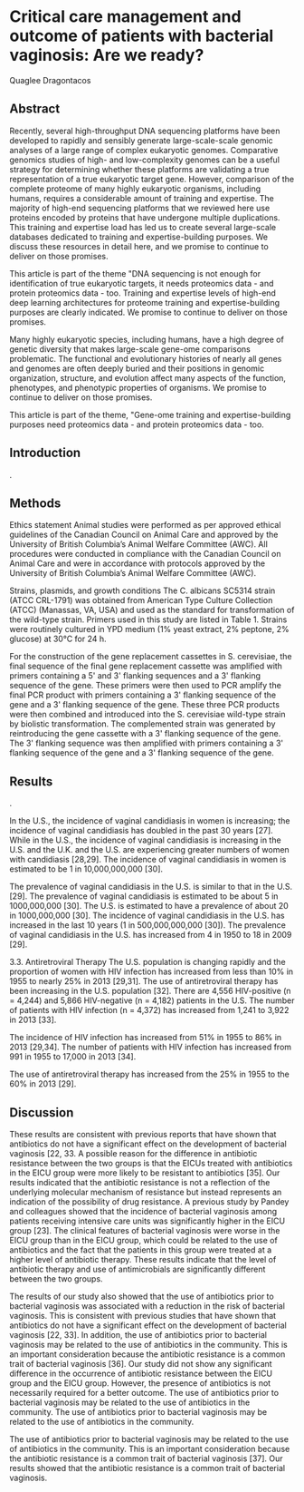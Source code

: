 # Critical care management and outcome of patients with bacterial vaginosis: Are we ready?
Quaglee Dragontacos


## Abstract
Recently, several high-throughput DNA sequencing platforms have been developed to rapidly and sensibly generate large-scale-scale genomic analyses of a large range of complex eukaryotic genomes. Comparative genomics studies of high- and low-complexity genomes can be a useful strategy for determining whether these platforms are validating a true representation of a true eukaryotic target gene. However, comparison of the complete proteome of many highly eukaryotic organisms, including humans, requires a considerable amount of training and expertise. The majority of high-end sequencing platforms that we reviewed here use proteins encoded by proteins that have undergone multiple duplications. This training and expertise load has led us to create several large-scale databases dedicated to training and expertise-building purposes. We discuss these resources in detail here, and we promise to continue to deliver on those promises.

This article is part of the theme "DNA sequencing is not enough for identification of true eukaryotic targets, it needs proteomics data - and protein proteomics data - too. Training and expertise levels of high-end deep learning architectures for proteome training and expertise-building purposes are clearly indicated. We promise to continue to deliver on those promises.

Many highly eukaryotic species, including humans, have a high degree of genetic diversity that makes large-scale gene-ome comparisons problematic. The functional and evolutionary histories of nearly all genes and genomes are often deeply buried and their positions in genomic organization, structure, and evolution affect many aspects of the function, phenotypes, and phenotypic properties of organisms. We promise to continue to deliver on those promises.

This article is part of the theme, "Gene-ome training and expertise-building purposes need proteomics data - and protein proteomics data - too.


## Introduction
.


## Methods
Ethics statement
Animal studies were performed as per approved ethical guidelines of the Canadian Council on Animal Care and approved by the University of British Columbia’s Animal Welfare Committee (AWC). All procedures were conducted in compliance with the Canadian Council on Animal Care and were in accordance with protocols approved by the University of British Columbia’s Animal Welfare Committee (AWC).

Strains, plasmids, and growth conditions
The C. albicans SC5314 strain (ATCC CRL-1791) was obtained from American Type Culture Collection (ATCC) (Manassas, VA, USA) and used as the standard for transformation of the wild-type strain. Primers used in this study are listed in Table 1. Strains were routinely cultured in YPD medium (1% yeast extract, 2% peptone, 2% glucose) at 30°C for 24 h.

For the construction of the gene replacement cassettes in S. cerevisiae, the final sequence of the final gene replacement cassette was amplified with primers containing a 5' and 3' flanking sequences and a 3' flanking sequence of the gene. These primers were then used to PCR amplify the final PCR product with primers containing a 3' flanking sequence of the gene and a 3' flanking sequence of the gene. These three PCR products were then combined and introduced into the S. cerevisiae wild-type strain by biolistic transformation. The complemented strain was generated by reintroducing the gene cassette with a 3' flanking sequence of the gene. The 3' flanking sequence was then amplified with primers containing a 3' flanking sequence of the gene and a 3' flanking sequence of the gene.


## Results
.

In the U.S., the incidence of vaginal candidiasis in women is increasing; the incidence of vaginal candidiasis has doubled in the past 30 years [27]. While in the U.S., the incidence of vaginal candidiasis is increasing in the U.S. and the U.K. and the U.S. are experiencing greater numbers of women with candidiasis [28,29]. The incidence of vaginal candidiasis in women is estimated to be 1 in 10,000,000,000 [30].

The prevalence of vaginal candidiasis in the U.S. is similar to that in the U.S. [29]. The prevalence of vaginal candidiasis is estimated to be about 5 in 1000,000,000 [30]. The U.S. is estimated to have a prevalence of about 20 in 1000,000,000 [30]. The incidence of vaginal candidiasis in the U.S. has increased in the last 10 years (1 in 500,000,000,000 [30]). The prevalence of vaginal candidiasis in the U.S. has increased from 4 in 1950 to 18 in 2009 [29].

3.3. Antiretroviral Therapy
The U.S. population is changing rapidly and the proportion of women with HIV infection has increased from less than 10% in 1955 to nearly 25% in 2013 [29,31]. The use of antiretroviral therapy has been increasing in the U.S. population [32]. There are 4,556 HIV-positive (n = 4,244) and 5,866 HIV-negative (n = 4,182) patients in the U.S. The number of patients with HIV infection (n = 4,372) has increased from 1,241 to 3,922 in 2013 [33].

The incidence of HIV infection has increased from 51% in 1955 to 86% in 2013 [29,34]. The number of patients with HIV infection has increased from 991 in 1955 to 17,000 in 2013 [34].

The use of antiretroviral therapy has increased from the 25% in 1955 to the 60% in 2013 [29].


## Discussion
These results are consistent with previous reports that have shown that antibiotics do not have a significant effect on the development of bacterial vaginosis [22, 33. A possible reason for the difference in antibiotic resistance between the two groups is that the EICUs treated with antibiotics in the EICU group were more likely to be resistant to antibiotics [35]. Our results indicated that the antibiotic resistance is not a reflection of the underlying molecular mechanism of resistance but instead represents an indication of the possibility of drug resistance. A previous study by Pandey and colleagues showed that the incidence of bacterial vaginosis among patients receiving intensive care units was significantly higher in the EICU group [23]. The clinical features of bacterial vaginosis were worse in the EICU group than in the EICU group, which could be related to the use of antibiotics and the fact that the patients in this group were treated at a higher level of antibiotic therapy. These results indicate that the level of antibiotic therapy and use of antimicrobials are significantly different between the two groups.

The results of our study also showed that the use of antibiotics prior to bacterial vaginosis was associated with a reduction in the risk of bacterial vaginosis. This is consistent with previous studies that have shown that antibiotics do not have a significant effect on the development of bacterial vaginosis [22, 33]. In addition, the use of antibiotics prior to bacterial vaginosis may be related to the use of antibiotics in the community. This is an important consideration because the antibiotic resistance is a common trait of bacterial vaginosis [36]. Our study did not show any significant difference in the occurrence of antibiotic resistance between the EICU group and the EICU group. However, the presence of antibiotics is not necessarily required for a better outcome. The use of antibiotics prior to bacterial vaginosis may be related to the use of antibiotics in the community. The use of antibiotics prior to bacterial vaginosis may be related to the use of antibiotics in the community.

The use of antibiotics prior to bacterial vaginosis may be related to the use of antibiotics in the community. This is an important consideration because the antibiotic resistance is a common trait of bacterial vaginosis [37]. Our results showed that the antibiotic resistance is a common trait of bacterial vaginosis.
